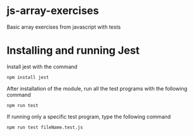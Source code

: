 # js-array-exercises
Basic array exercises from javascript with tests

# Installing and running Jest
Install jest with the command

```bash
npm install jest
```
After installation of the module, run all the test programs with the following command

```bash
npm run test
```

If running only a specific test program, type the following command

```bash
npm run test fileName.test.js
```



